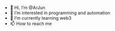 - 👋 Hi, I’m @ArJun
- 👀 I’m interested in programming and automation
- 🌱 I’m currently learning web3
- 📫 How to reach me 

<!---
ArJun is a ✨ special ✨ repository because its `README.md` (this file) appears on your GitHub profile.
You can click the Preview link to take a look at your changes.
--->
